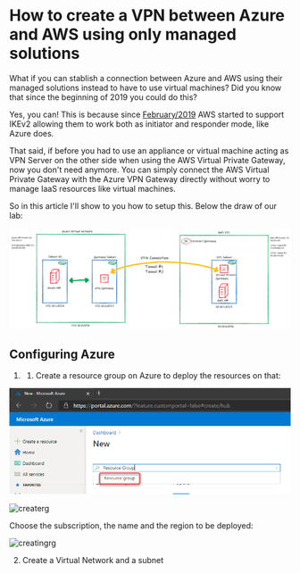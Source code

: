 # How to create a VPN between Azure and AWS using only managed solutions

What if you can stablish a connection between Azure and AWS using their managed solutions instead to have to use virtual machines? Did you know that since the beginning of 2019 you could do this?

Yes, you can! This is because since [February/2019](https://aws.amazon.com/about-aws/whats-new/2019/02/aws-site-to-site-vpn-now-supports-ikev2/)  AWS started to support IKEv2 allowing them to work both as initiator and responder mode, like Azure does. 

That said, if before you had to use an appliance or virtual machine acting as VPN Server on the other side when using the AWS Virtual Private Gateway, now you don't need anymore. You can simply connect the AWS Virtual Private Gateway with the Azure VPN Gateway directly without worry to manage IaaS resources like virtual machines.

So in this article I'll show to you how to setup this. Below the draw of our lab:


![draw](images/draw.png)

## Configuring Azure 

1. 	1. Create a resource group on Azure to deploy the  resources on that:

![newrg](images/newrg.png)

![createrg](images/createrg.png)

Choose the subscription, the name and the region to be deployed:

![creatingrg](images/creatingrg.png)

2. Create a Virtual Network and a subnet
